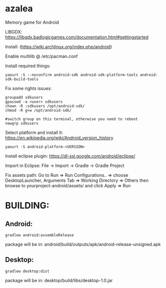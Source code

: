 # azalea
Memory game for Android

LIBGDX: https://libgdx.badlogicgames.com/documentation.html#gettingstarted

Install: (https://wiki.archlinux.org/index.php/android)

Enable multilib @ /etc/pacman.conf

Install required things:
```
yaourt -S --noconfirm android-sdk android-sdk-platform-tools android-sdk-build-tools
```

Fix some rights issues: 
```
groupadd sdkusers
gpasswd -a <user> sdkusers
chown -R :sdkusers /opt/android-sdk/
chmod -R g+w /opt/android-sdk/

#switch group on this terminal, otherwise you need to reboot
newgrp sdkusers
```

Select platform and install it:
https://en.wikipedia.org/wiki/Android_version_history
```
yaourt -S android-platform-<VERSION>
```

Install eclipse plugin: https://dl-ssl.google.com/android/eclipse/

Import in Eclipse: File -> Import -> Gradle -> Gradle Project

Fix assets path:
Go to Run => Run Configurations.. => choose DesktopLauncher, Arguments Tab => Working Directory => Others then browse to yourproject-android/assets/ and 
click Apply => Run

# BUILDING:

## Android:
``gradlew android:assembleRelease``

package will be in:
android/build/outputs/apk/android-release-unsigned.apk

## Desktop:
``gradlew desktop:dist``

package will be in:
desktop/build/libs/desktop-1.0.jar
